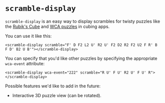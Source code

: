 # `scramble-display`

`scramble-display` is an easy way to display scrambles for twisty puzzles like the [Rubik's Cube](https://en.wikipedia.org/wiki/Rubik%27s_Cube) and [WCA puzzles](https://www.worldcubeassociation.org/) in cubing apps.

You can use it like this:

    <scramble-display scramble="F' D F2 L2 U' R2 U' F2 D2 R2 F2 U2 F R' B F D' B2 U B'"></scramble-display>

You can specify that you'd like other puzzles by specifying the appropriate `wca-event` attribute:

    <scramble-display wca-event="222" scramble="R U' F U' R2 U' F U' R"></scramble-display>

Possible features we'd like to add in the future:

- Interactive 3D puzzle view (can be rotated).
